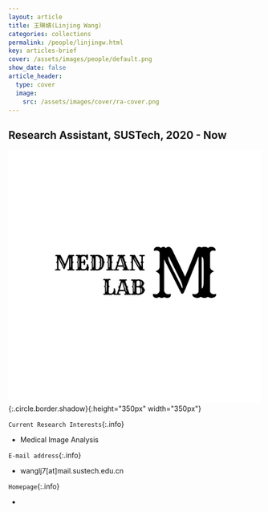 ```yaml
---
layout: article
title: 王琳婧(Linjing Wang)
categories: collections
permalink: /people/linjingw.html
key: articles-brief
cover: /assets/images/people/default.png
show_date: false
article_header:
  type: cover
  image:
    src: /assets/images/cover/ra-cover.png
---
```



<div class="article__content" markdown="1">


## Research Assistant, SUSTech, 2020 - Now

<!--more-->
![Image](/assets/images/people/default.png){:.circle.border.shadow}{:height="350px" width="350px"}

`Current Research Interests`{:.info}

- Medical Image Analysis 

`E-mail address`{:.info}

- wanglj7[at]mail.sustech.edu.cn

`Homepage`{:.info}

<div class="author-links">
  <ul class="menu menu--nowrap menu--inline">
	  <li title="homepage">
	  <a class="button button--circle mail-button" itemprop="sameAs" href="https://krabbejing.github.io/sleek/" target="_blank">
	    <i class="fa fa-home"></i>
	  </a>
  	  </li>
  </ul>
</div>
</div>